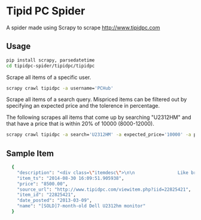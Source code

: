 Tipid PC Spider
=========

A spider made using Scrapy to scrape http://www.tipidpc.com

Usage
----

```sh
pip install scrapy, parsedatetime
cd tipidpc-spider/tipidpc/tipidpc
```

Scrape all items of a specific user.

```sh
scrapy crawl tipidpc -a username='PCHub'
```

Scrape all items of a search query. Mispriced items can be filtered out by specifying an expected price and the tolerence in percentage.

The following scrapes all items that come up by searching "U2312HM" and that have a price that is within 20% of 10000 (8000-12000).

```sh
scrapy crawl tipidpc -a search='U2312HM' -a expected_price='10000' -a price_tolerance='20' -o output.json -t json
```

Sample Item
----

```sh
  {
    "description": "<div class=\"itemdesc\">\n\n                Like brand new. No scratches. Warranty from pcHub till august 2013. Pics to follow. <br>\r\nRFS: upgrading to 2560x1400<br>\r\ntxt me at 09064610535\n      </div>",
    "item_ts": "2014-08-30 16:09:51.905938",
    "price": "8500.00",
    "source_url": "http://www.tipidpc.com/viewitem.php?iid=22825421",
    "item_id": "22825421",
    "date_posted": "2013-03-09",
    "name": "[SOLD]7-month-old Dell U2312hm monitor"
  }
```